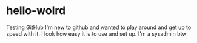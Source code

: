 # hello-wolrd
Testing GitHub
I'm new to github and wanted to play around and get up to speed with it. I look how easy it is to use and set up.
I'm a sysadmin btw
